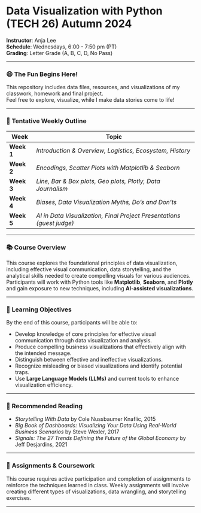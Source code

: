 # **Data Visualization with Python (TECH 26) Autumn 2024**

**Instructor**: Anja Lee  
**Schedule**: Wednesdays, 6:00 - 7:50 pm (PT)  
**Grading**: Letter Grade (A, B, C, D, No Pass)  

---

### 😄 **The Fun Begins Here!**

This repository includes data files, resources, and visualizations of my classwork, homework and final project.  
Feel free to explore, visualize, while I make data stories come to life!


---

### 📅 **Tentative Weekly Outline**

| **Week**      | **Topic**                                              |
|---------------|--------------------------------------------------------|
| **Week 1**    | *Introduction & Overview, Logistics, Ecosystem, History* |
| **Week 2**    | *Encodings, Scatter Plots with Matplotlib & Seaborn*   |
| **Week 3**    | *Line, Bar & Box plots, Geo plots, Plotly, Data Journalism* |
| **Week 4**    | *Biases, Data Visualization Myths, Do’s and Don’ts*    |
| **Week 5**    | *AI in Data Visualization, Final Project Presentations (guest judge)* |

---

### 📚 **Course Overview**

This course explores the foundational principles of data visualization, including effective visual communication, data storytelling, and the analytical skills needed to create compelling visuals for various audiences. Participants will work with Python tools like **Matplotlib**, **Seaborn**, and **Plotly** and gain exposure to new techniques, including **AI-assisted visualizations**.

---

### 🎯 **Learning Objectives**

By the end of this course, participants will be able to:
- Develop knowledge of core principles for effective visual communication through data visualization and analysis.
- Produce compelling business visualizations that effectively align with the intended message.
- Distinguish between effective and ineffective visualizations.
- Recognize misleading or biased visualizations and identify potential traps.
- Use **Large Language Models (LLMs)** and current tools to enhance visualization efficiency.

---

### 📘 **Recommended Reading**

- *Storytelling With Data* by Cole Nussbaumer Knaflic, 2015
- *Big Book of Dashboards: Visualizing Your Data Using Real-World Business Scenarios* by Steve Wexler, 2017
- *Signals: The 27 Trends Defining the Future of the Global Economy* by Jeff Desjardins, 2021



---

### 📝 **Assignments & Coursework**

This course requires active participation and completion of assignments to reinforce the techniques learned in class. Weekly assignments will involve creating different types of visualizations, data wrangling, and storytelling exercises.

---



